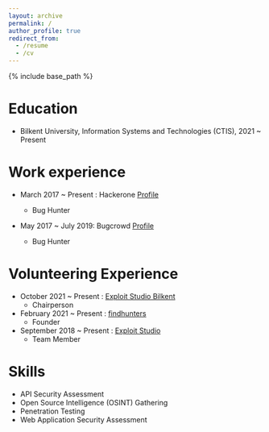 ```yaml
---
layout: archive
permalink: /
author_profile: true
redirect_from:
  - /resume
  - /cv
---
```


{% include base_path %}

Education
======
* Bilkent University, Information Systems and Technologies (CTIS), 2021 ~ Present 



Work experience
======

* March 2017 ~ Present : Hackerone [Profile](https://hackerone.com/samet)
  - Bug Hunter

* May 2017 ~ July 2019: Bugcrowd [Profile](https://bugcrowd.com/samet)
  - Bug Hunter



Volunteering Experience
======
* October 2021 ~ Present :  [Exploit Studio Bilkent](https://bais.bilkent.edu.tr/student-clubs-management/club/BLGGT/detail)
  - Chairperson
* February 2021 ~ Present :  [findhunters](https://findhunters.com/)
  - Founder
* September 2018 ~ Present :  [Exploit Studio](http://exploit.studio/)
  - Team Member


Skills
======
* API Security Assessment
* Open Source Intelligence (OSINT) Gathering
* Penetration Testing
* Web Application Security Assessment


